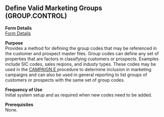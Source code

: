 ##  Define Valid Marketing Groups (GROUP.CONTROL)

<PageHeader />

**Form Details**  
[ Form Details ](GROUP-CONTROL-1/README.md)   

**Purpose**  
Provides a method for defining the group codes that may be referenced in the customer and prospect master files. Group codes can define any set of properties that are factors in classifying customers or prospects. Examples include SIC codes, sales reqions, and industy types. These codes may be used in the [ CAMPAIGN.E ](../CAMPAIGN-E/README.md) procedure to determine inclusion in marketing campaigns and can also be used in general reporting to list groups of customers or prospects with the same set of group codes. 

**Frequency of Use**  
Initial system setup and as required when new codes need to be added.

**Prerequisites**  
None.

<badge text= "Version 8.10.57" vertical="middle" />

<PageFooter />